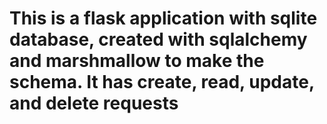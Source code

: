 # This is a flask application with sqlite database, created with sqlalchemy and marshmallow to make the schema. It has create, read, update, and delete requests
